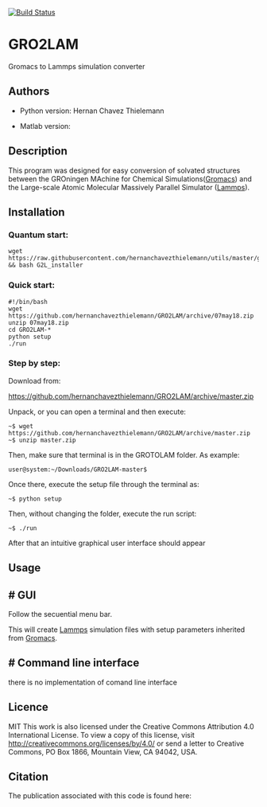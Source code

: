 
[![Build Status](https://travis-ci.org/hernanchavezthielemann/GRO2LAM.svg?branch=07may18)](https://travis-ci.org/hernanchavezthielemann/GRO2LAM)

# GRO2LAM
Gromacs to Lammps simulation converter

## Authors

- Python version:
    Hernan Chavez Thielemann

- Matlab version:

## Description
This program was designed for easy conversion of solvated structures between 
the GROningen MAchine for Chemical Simulations([Gromacs]) and the 
Large-scale Atomic Molecular Massively Parallel Simulator ([Lammps]).

## Installation

### Quantum start:

    wget https://raw.githubusercontent.com/hernanchavezthielemann/utils/master/grotolam/G2L_installer && bash G2L_installer
    
### Quick start:

    #!/bin/bash
    wget https://github.com/hernanchavezthielemann/GRO2LAM/archive/07may18.zip
    unzip 07may18.zip
    cd GRO2LAM-*
    python setup
    ./run


### Step by step:

Download from:

https://github.com/hernanchavezthielemann/GRO2LAM/archive/master.zip

Unpack, or you can open a terminal and then execute:
    
    ~$ wget https://github.com/hernanchavezthielemann/GRO2LAM/archive/master.zip
    ~$ unzip master.zip
    
Then, make sure that terminal is in the GROTOLAM folder. As example:
    
    user@system:~/Downloads/GRO2LAM-master$
    
Once there, execute the setup file through the terminal as:
    
    ~$ python setup
Then, without changing the folder, execute the run script:
    
    ~$ ./run
After that an intuitive graphical user interface should appear


## Usage

## # GUI
   Follow the secuential menu bar.
   
   This will create [Lammps] simulation files with setup parameters inherited from [Gromacs].
    
## # Command line interface
   there is no implementation of comand line interface


## Licence
   MIT
   This work is also licensed under the Creative Commons Attribution 4.0 International License. 
   To view a copy of this license, visit http://creativecommons.org/licenses/by/4.0/ or send a letter to Creative Commons, 
   PO Box 1866, Mountain View, CA 94042, USA.

## Citation
   The publication associated with this code is found here:



[Lammps]: http://lammps.sandia.gov/
[Gromacs]: http://www.gromacs.org/

